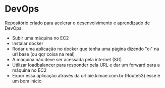 # DevOps
Repositório criado para acelerar o desenvolvimento e aprendizado de DevOps.

* Subir uma máquina no EC2
* Instalar docker
* Rodar uma aplicação no docker que tenha uma página dizendo "oi" na url base (ou qqr coisa na real)
* A máquina não deve ser acessada pela internet (SG)
* Utilizar loadbalancer para responder pela URL e dar um forward para a máquina no EC2
* Expor essa aplicação através da url oie.kimae.com.br (Route53) esse é um bom inicio
